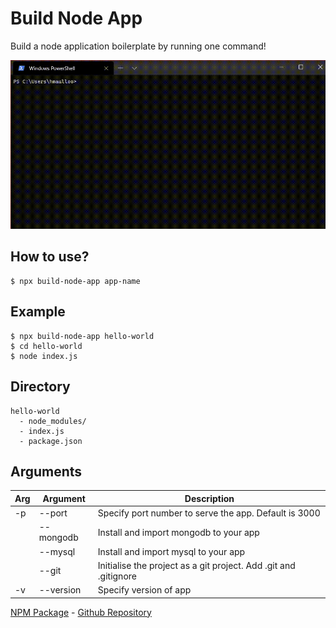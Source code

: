 # Build Node App

Build a node application boilerplate by running one command!

<!-- ![Live example of build-node-app running](gifs/tutorial.gif) -->
![Live example of build-node-app running](https://github.com/hackersdotmu/build-node-app/blob/master/gifs/tutorial.gif)

## How to use?
```
$ npx build-node-app app-name
```

## Example
```
$ npx build-node-app hello-world
$ cd hello-world
$ node index.js
```

## Directory
```
hello-world
  - node_modules/
  - index.js
  - package.json
```

## Arguments
| Arg | Argument | Description |
| ----------- | ----------- | ----------- |
| -p | --port | Specify port number to serve the app. Default is 3000 |
|  | --mongodb | Install and import mongodb to your app |
|  | --mysql | Install and import mysql to your app |
|  | --git | Initialise the project as a git project. Add .git and .gitignore |
| -v | --version | Specify version of app |

[NPM Package](https://www.npmjs.com/package/build-node-app) - [Github Repository](https://github.com/hackersdotmu/build-node-app/)

